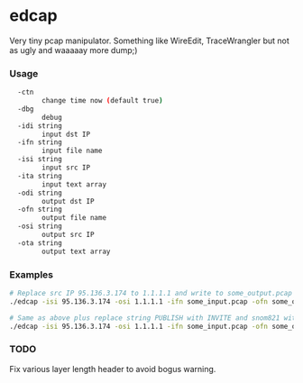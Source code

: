 # edcap

Very tiny pcap manipulator. Something like WireEdit, TraceWrangler but not as ugly and waaaaay more dump;)

### Usage
```bash
  -ctn
        change time now (default true)
  -dbg
        debug
  -idi string
        input dst IP
  -ifn string
        input file name
  -isi string
        input src IP
  -ita string
        input text array
  -odi string
        output dst IP
  -ofn string
        output file name
  -osi string
        output src IP
  -ota string
        output text array
```

### Examples
```bash
# Replace src IP 95.136.3.174 to 1.1.1.1 and write to some_output.pcap
./edcap -isi 95.136.3.174 -osi 1.1.1.1 -ifn some_input.pcap -ofn some_output.pcap

# Same as above plus replace string PUBLISH with INVITE and snom821 with Fritzbox
./edcap -isi 95.136.3.174 -osi 1.1.1.1 -ifn some_input.pcap -ofn some_output.pcap -ita PUBLISH,snom821 -ota INVITE,Fritzbox

```

### TODO
Fix various layer length header to avoid bogus warning.